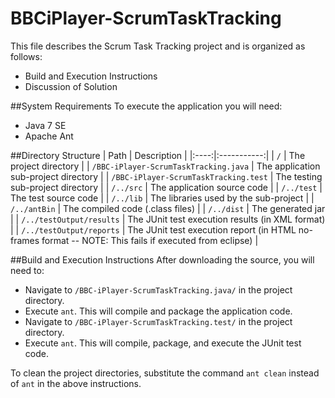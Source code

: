 BBCiPlayer-ScrumTaskTracking
============================


This file describes the Scrum Task Tracking project and is organized as follows:
- Build and Execution Instructions
- Discussion of Solution


##System Requirements
To execute the application you will need:
- Java 7 SE
- Apache Ant


##Directory Structure
| Path | Description |
|:----:|:-----------:|
| `/` | The project directory |
| `/BBC-iPlayer-ScrumTaskTracking.java` | The application sub-project directory |
| `/BBC-iPlayer-ScrumTaskTracking.test` | The testing sub-project directory |
| `/../src` | The application source code |
| `/../test` | The test source code |
| `/../lib` | The libraries used by the sub-project |
| `/../antBin` | The compiled code (.class files) |
| `/../dist` | The generated jar |
| `/../testOutput/results` | The JUnit test execution results (in XML format) |
| `/../testOutput/reports` | The JUnit test execution report (in HTML no-frames format -- NOTE: This fails if executed from eclipse) |



##Build and Execution Instructions
After downloading the source, you will need to:
- Navigate to `/BBC-iPlayer-ScrumTaskTracking.java/` in the project directory.
- Execute `ant`.  This will compile and package the application code.
- Navigate to `/BBC-iPlayer-ScrumTaskTracking.test/` in the project directory.
- Execute `ant`.  This will compile, package, and execute the JUnit test code.

To clean the project directories, substitute the command `ant clean` instead of `ant` in the above instructions.
